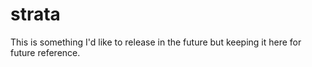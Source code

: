 strata
======
This is something I'd like to release in the future but keeping it here for future reference.
